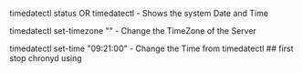 timedatectl status OR timedatectl  - Shows the system Date and Time

timedatectl set-timezone "<TimeZone>" - Change the TimeZone of the Server

timedatectl set-time "09:21:00" - Change the Time from timedatectl ## first stop chronyd using <systemctl stop chronyd>

